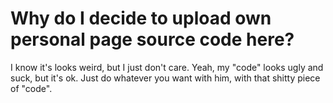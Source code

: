 <h1>Why do I decide to upload own personal page source code here?</h1>
<p>I know it's looks weird, but I just don't care. Yeah, my "code" looks ugly and suck, but it's ok. Just do whatever you want with him, with that shitty piece of "code".</p>
